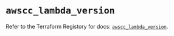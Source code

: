 # `awscc_lambda_version`

Refer to the Terraform Registory for docs: [`awscc_lambda_version`](https://registry.terraform.io/providers/hashicorp/awscc/0.70.0/docs/resources/lambda_version).

